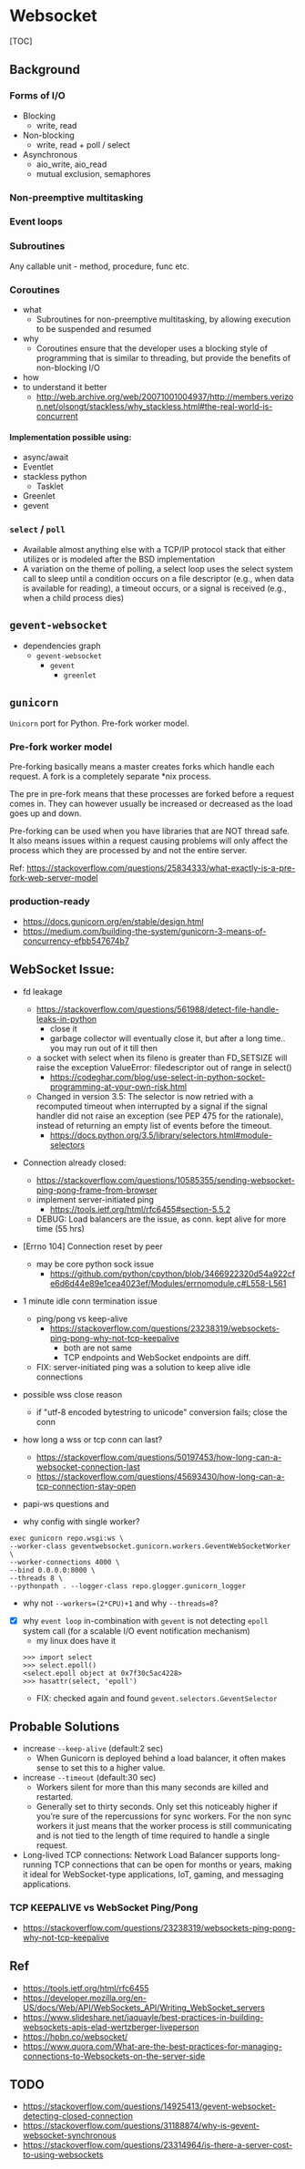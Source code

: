 # Websocket

[TOC]

## Background

### Forms of I/O
- Blocking
	- write, read 	
- Non-blocking 	
	- write, read + poll / select
- Asynchronous 
	- aio_write, aio_read
	- mutual exclusion, semaphores

### Non-preemptive multitasking

### Event loops

### Subroutines 
Any callable unit - method, procedure, func etc.

### Coroutines 
- what
	- Subroutines for non-preemptive multitasking, by allowing execution to be suspended and resumed
- why
	- Coroutines ensure that the developer uses a blocking style of programming that is similar to threading, but provide the benefits of non-blocking I/O
- how
- to understand it better
	- http://web.archive.org/web/20071001004937/http://members.verizon.net/olsongt/stackless/why_stackless.html#the-real-world-is-concurrent

#### Implementation possible using:
- async/await
- Eventlet
- stackless python
	- Tasklet
- Greenlet
- gevent


### `select` / `poll` 
- Available almost anything else with a TCP/IP protocol stack that either utilizes or is modeled after the BSD implementation
- A variation on the theme of polling, a select loop uses the select system call to sleep until a condition occurs on a file descriptor (e.g., when data is available for reading), a timeout occurs, or a signal is received (e.g., when a child process dies)

## `gevent-websocket`
- dependencies graph
	- `gevent-websocket`
		- `gevent`
			- `greenlet`

## `gunicorn`

`Unicorn` port for Python. Pre-fork worker model.

### Pre-fork worker model

Pre-forking basically means a master creates forks which handle each request. A fork is a completely separate *nix process.

The pre in pre-fork means that these processes are forked before a request comes in. They can however usually be increased or decreased as the load goes up and down.

Pre-forking can be used when you have libraries that are NOT thread safe. It also means issues within a request causing problems will only affect the process which they are processed by and not the entire server.

Ref: https://stackoverflow.com/questions/25834333/what-exactly-is-a-pre-fork-web-server-model



### production-ready
- https://docs.gunicorn.org/en/stable/design.html
- https://medium.com/building-the-system/gunicorn-3-means-of-concurrency-efbb547674b7

## WebSocket Issue:
- fd leakage
	- https://stackoverflow.com/questions/561988/detect-file-handle-leaks-in-python
		- close it
		- garbage collector will eventually close it, but after a long time.. you may run out of it till then
	- a socket with select when its fileno is greater than FD_SETSIZE will raise the exception ValueError: filedescriptor out of range in select()
		- https://codeghar.com/blog/use-select-in-python-socket-programming-at-your-own-risk.html
	- Changed in version 3.5: The selector is now retried with a recomputed timeout when interrupted by a signal if the signal handler did not raise an exception (see PEP 475 for the rationale), instead of returning an empty list of events before the timeout.
		- https://docs.python.org/3.5/library/selectors.html#module-selectors
- Connection already closed:
	- https://stackoverflow.com/questions/10585355/sending-websocket-ping-pong-frame-from-browser
	- implement server-initiated ping
		- https://tools.ietf.org/html/rfc6455#section-5.5.2
	- DEBUG: Load balancers are the issue, as conn. kept alive for more time (55 hrs)
- [Errno 104] Connection reset by peer
	- may be core python sock issue
		- https://github.com/python/cpython/blob/3466922320d54a922cfe6d6d44e89e1cea4023ef/Modules/errnomodule.c#L558-L561
- 1 minute idle conn termination issue
	- ping/pong vs keep-alive
		- https://stackoverflow.com/questions/23238319/websockets-ping-pong-why-not-tcp-keepalive
			- both are not same
			- TCP endpoints and WebSocket endpoints are diff.
	- FIX: server-initiated ping was a solution to keep alive idle connections

- possible wss close reason
	- if "utf-8 encoded bytestring to unicode" conversion fails; close the conn
- how long a wss or tcp conn can last?
	- https://stackoverflow.com/questions/50197453/how-long-can-a-websocket-connection-last
	- https://stackoverflow.com/questions/45693430/how-long-can-a-tcp-connection-stay-open
	

- papi-ws questions and
- why config with single worker?
```
exec gunicorn repo.wsgi:ws \
--worker-class geventwebsocket.gunicorn.workers.GeventWebSocketWorker \
--worker-connections 4000 \
--bind 0.0.0.0:8000 \
--threads 8 \
--pythonpath . --logger-class repo.glogger.gunicorn_logger
```

- why not `--workers=(2*CPU)+1` and why `--threads=8`?
- [x] why `event loop` in-combination with `gevent` is not detecting `epoll` system call (for a scalable I/O event notification mechanism)
	- my linux does have it
	```
	>>> import select
	>>> select.epoll()
	<select.epoll object at 0x7f30c5ac4228>
	>>> hasattr(select, 'epoll')
	```
	- FIX: checked again and found `gevent.selectors.GeventSelector`

## Probable Solutions
- increase `--keep-alive` (default:2 sec)
	- When Gunicorn is deployed behind a load balancer, it often makes sense to set this to a higher value.
- increase `--timeout` (default:30 sec)
	- Workers silent for more than this many seconds are killed and restarted.
	- Generally set to thirty seconds. Only set this noticeably higher if you’re sure of the repercussions for sync workers. For the non sync workers it just means that the worker process is still communicating and is not tied to the length of time required to handle a single request.
- Long-lived TCP connections: Network Load Balancer supports long-running TCP connections that can be open for months or years, making it ideal for WebSocket-type applications, IoT, gaming, and messaging applications.

### TCP KEEPALIVE vs WebSocket Ping/Pong
- https://stackoverflow.com/questions/23238319/websockets-ping-pong-why-not-tcp-keepalive

## Ref
- https://tools.ietf.org/html/rfc6455
- https://developer.mozilla.org/en-US/docs/Web/API/WebSockets_API/Writing_WebSocket_servers
- https://www.slideshare.net/jaquayle/best-practices-in-building-websockets-apis-elad-wertzberger-liveperson
- https://hpbn.co/websocket/
- https://www.quora.com/What-are-the-best-practices-for-managing-connections-to-Websockets-on-the-server-side


## TODO
- https://stackoverflow.com/questions/14925413/gevent-websocket-detecting-closed-connection
- https://stackoverflow.com/questions/31188874/why-is-gevent-websocket-synchronous
- https://stackoverflow.com/questions/23314964/is-there-a-server-cost-to-using-websockets
